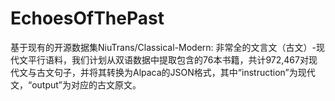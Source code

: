 # EchoesOfThePast
基于现有的开源数据集NiuTrans/Classical-Modern: 非常全的文言文（古文）-现代文平行语料，我们计划从双语数据中提取包含的76本书籍，共计972,467对现代文与古文句子，并将其转换为Alpaca的JSON格式，其中“instruction”为现代文，“output”为对应的古文原文。
